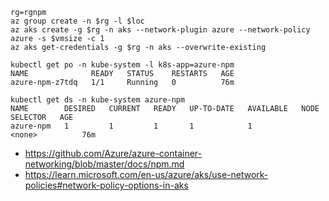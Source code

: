 ```
rg=rgnpm
az group create -n $rg -l $loc
az aks create -g $rg -n aks --network-plugin azure --network-policy azure -s $vmsize -c 1
az aks get-credentials -g $rg -n aks --overwrite-existing
```

```
kubectl get po -n kube-system -l k8s-app=azure-npm
NAME              READY   STATUS    RESTARTS   AGE
azure-npm-z7tdq   1/1     Running   0          76m

kubectl get ds -n kube-system azure-npm
NAME        DESIRED   CURRENT   READY   UP-TO-DATE   AVAILABLE   NODE SELECTOR   AGE
azure-npm   1         1         1       1            1           <none>          76m
```

- https://github.com/Azure/azure-container-networking/blob/master/docs/npm.md
- https://learn.microsoft.com/en-us/azure/aks/use-network-policies#network-policy-options-in-aks
